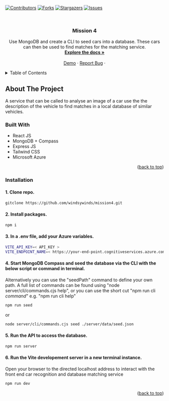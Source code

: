 <a name="readme-top"></a>

[![Contributors][contributors-shield]][contributors-url]
[![Forks][forks-shield]][forks-url]
[![Stargazers][stars-shield]][stars-url]
[![Issues][issues-shield]][issues-url]

<br />
<div align="center">

<h3 align="center">Mission 4</h3>

  <p align="center">
    Use MongoDB and create a CLI to seed cars into a database. These cars can then be used to find matches for the matching service.
    <br />
    <a href="https://github.com/windsywinds/mission4/"><strong>Explore the docs »</strong></a>
    <br />
    <br />
    <a href="https://delightful-island-0f7ba390f.4.azurestaticapps.net/">Demo</a>
    ·
    <a href="https://github.com/windsywinds/mission4/issues">Report Bug</a>
    ·
    
</div>

<!-- TABLE OF CONTENTS -->
<details>
  <summary>Table of Contents</summary>
  <ol>
    <li>
      <a href="#about-the-project">About The Project</a>
      <ul>
        <li><a href="#built-with">Built With</a></li>
      </ul>
    </li>
    <li>
      <a href="#getting-started">Getting Started</a>
      <ul>
        <li><a href="#installation">Installation</a></li>
      </ul>
    </li>
  </ol>
</details>

<!-- ABOUT THE PROJECT -->

## About The Project

A service that can be called to analyse an image of a car use the the description of the vehicle to find matches in a local database of similar vehicles.

### Built With

- React JS
- MongoDB + Compass
- Express JS
- Tailwind CSS
- Microsoft Azure

<p align="right">(<a href="#readme-top">back to top</a>)</p>

### Installation

<h4>1. Clone repo.</h4>

```sh
gitclone https://github.com/windsywinds/mission4.git
```

<h4>2. Install packages.</h4>

```sh
npm i
```

<h4>3. In a .env file, add your Azure variables.</h4>

```sh
VITE_API_KEY=< API_KEY >
VITE_ENDPOINT_NAME=< https://your-end-point.cognitiveservices.azure.com >
```
<h4>4. Start MongoDB Compass and seed the database via the CLI with the below script or command in terminal.</h4> Alternatively you can use the "seedPath" command to define your own path. A full list of commands can be found using "node server/cli/commands.cjs help", or you can use the short cut "npm run cli <i>command</i>" e.g. "npm run cli help"

```sh
npm run seed
```
or
```sh
node server/cli/commands.cjs seed ./server/data/seed.json
```

<h4>5. Run the API to access the database.</h4>

```sh
npm run server
```

<h4>6. Run the Vite developement server in a new terminal instance.</h4> Open your browser to the directed localhost address to interact with the front end car recognition and database matching service

```sh
npm run dev
```


<p align="right">(<a href="#readme-top">back to top</a>)</p>

<!-- MARKDOWN LINKS & IMAGES -->
<!-- https://www.markdownguide.org/basic-syntax/#reference-style-links -->

[vite-url]: https://vitejs.dev/
[contributors-shield]: https://img.shields.io/github/contributors/windsywinds/mission4.svg?style=for-the-badge
[contributors-url]: https://github.com/windsywinds/mission4/graphs/contributors
[forks-shield]: https://img.shields.io/github/forks/windsywinds/mission4.svg?style=for-the-badge
[forks-url]: https://github.com/windsywinds/mission4/network/members
[stars-shield]: https://img.shields.io/github/stars/windsywinds/mission4.svg?style=for-the-badge
[stars-url]: https://github.com/windsywinds/mission4/stargazers
[issues-shield]: https://img.shields.io/github/issues/windsywinds/mission4.svg?style=for-the-badge
[issues-url]: https://github.com/windsywinds/mission4/issues
[license-shield]: https://img.shields.io/github/license/windsywinds/mission4.svg?style=for-the-badge
[license-url]: https://github.com/windsywinds/mission4/blob/master/LICENSE.txt
[linkedin-shield]: https://img.shields.io/badge/-LinkedIn-black.svg?style=for-the-badge&logo=linkedin&colorB=555
[linkedin-url]: https://www.linkedin.com/in/windsor-sam/
[product-screenshot]: https://github.com/windsywinds/mission4/blob/main/src/assets/screenshot.jpg
[Next.js]: https://img.shields.io/badge/next.js-000000?style=for-the-badge&logo=nextdotjs&logoColor=white
[Next-url]: https://nextjs.org/
[React.js]: https://img.shields.io/badge/React-20232A?style=for-the-badge&logo=react&logoColor=61DAFB
[React-url]: https://reactjs.org/
[Tailwindcss-url]: https://tailwindcss.com
[Vue.js]: https://img.shields.io/badge/Vue.js-35495E?style=for-the-badge&logo=vuedotjs&logoColor=4FC08D
[Vue-url]: https://vuejs.org/
[Angular.io]: https://img.shields.io/badge/Angular-DD0031?style=for-the-badge&logo=angular&logoColor=white
[Angular-url]: https://angular.io/
[Svelte.dev]: https://img.shields.io/badge/Svelte-4A4A55?style=for-the-badge&logo=svelte&logoColor=FF3E00
[Svelte-url]: https://svelte.dev/
[Laravel.com]: https://img.shields.io/badge/Laravel-FF2D20?style=for-the-badge&logo=laravel&logoColor=white
[Laravel-url]: https://laravel.com
[Bootstrap.com]: https://img.shields.io/badge/Bootstrap-563D7C?style=for-the-badge&logo=bootstrap&logoColor=white
[Bootstrap-url]: https://getbootstrap.com
[JQuery.com]: https://img.shields.io/badge/jQuery-0769AD?style=for-the-badge&logo=jquery&logoColor=white
[JQuery-url]: https://jquery.com